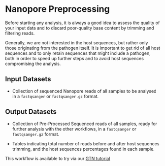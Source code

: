 # Nanopore Preprocessing

Before starting any analysis, it is always a good idea to assess the quality of your input data and to discard poor-quality base content by trimming and filtering reads.

Generally, we are not interested in the host sequences, but rather only those originating from the pathogen itself. It is important to get rid of all host sequences and to only retain sequences that might include a pathogen, both in order to speed up further steps and to avoid host sequences compromising the analysis.

## Input Datasets

- Collection of sequenced Nanopore reads of all samples to be analysed in a `fastqsanger` or `fastqsanger.gz` format.

## Output Datasets

- Collection of Pre-Processed Sequenced reads of all samples, ready for further analysis with the other workflows, in a `fastqsanger` or `fastqsanger.gz` format.

- Tables indicating total number of reads before and after host sequences trimming, and the host sequences percentages found in each sample.

This workflow is available to try via our [GTN tutorial](https://training.galaxyproject.org/training-material/topics/microbiome/tutorials/pathogen-detection-from-nanopore-foodborne-data/tutorial.html)
